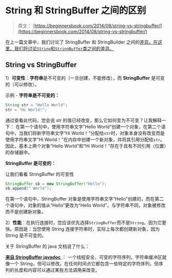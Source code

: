 # String 和 StringBuffer 之间的区别

> 原文： [https://beginnersbook.com/2014/08/string-vs-stringbuffer/](https://beginnersbook.com/2014/08/string-vs-stringbuffer/)

在上一篇文章中，我们讨论了 StringBuffer 和 StringBuilder 之间的[差异。在这里，我们将讨论`String`和`StringBuffer`类之间的差异。](https://beginnersbook.com/2014/08/stringbuilder-vs-stringbuffer/)

## String vs StringBuffer

1）**可变性**：**字符串**是不可变的（一旦创建，不能修改），而 **StringBuffer** 是可变的（可以修改）。

示例 -
**字符串是不可变的：**

```java
String str = "Hello World";
str = "Hi World!";
```

通过查看此代码，您会说 str 的值已经改变，那么它如何变为不可变？让我解释一下：
在第一个语句中，使用字符串文字“Hello World”创建一个对象，在第二个语句中，当我们将新字符串文字“Hi World！”分配给`str`时，对象本身没有改变而是使用字符串文字“Hi World！”在内存中创建一个新对象，并将其引用分配给`str`。因此，基本上两个对象“Hello World”和“Hi World！”存在于具有不同引用（位置）的存储器中。

**StringBuffer 是可变的：**

让我们看看 StringBuffer 的可变性

```java
StringBuffer sb = new StringBuffer("Hello");
sb.append(" World");

```

在第一个语句中，StringBuffer 对象是使用字符串文字“Hello”创建的，而在第二个语句中，对象的值从“Hello”更改为“Hello World”。与字符串不同，对象被修改而不是创建新对象。

2）**性能**：在执行连接时，您应该优先选择`StringBuffer`而不是`String`，因为它更快。原因是：当您使用 String 连接字符串时，实际上每次都创建新对象，因为 String 是不可变的。

关于 StringBuffer 的 java 文档说了什么：

[**来自 StringBuffer javadoc** ](https://docs.oracle.com/javase/7/docs/api/java/lang/StringBuffer.html)：
一个线程安全，可变的字符序列。字符串缓冲区就像一个 String，但可以修改。在任何时间点它都包含一些特定的字符序列，但序列的长度和内容可以通过某些方法调用来改变。